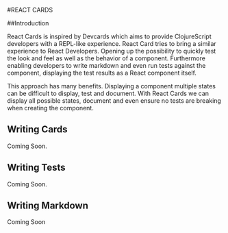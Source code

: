 #REACT CARDS

##Introduction

React Cards is inspired by Devcards which aims to provide ClojureScript developers with a REPL-like experience.
React Card tries to bring a similar experience to React Developers. Opening up the possibility to quickly test 
the look and feel as well as the behavior of a component. Furthermore enabling developers to write markdown and 
even run tests against the component, displaying the test results as a React component itself.

This approach has many benefits. Displaying a component multiple states can be difficult to display, test and document. 
With React Cards we can display all possible states, document and even ensure no tests are breaking when creating the
component.

## Writing Cards

Coming Soon.

## Writing Tests

Coming Soon.

## Writing Markdown

Coming Soon
